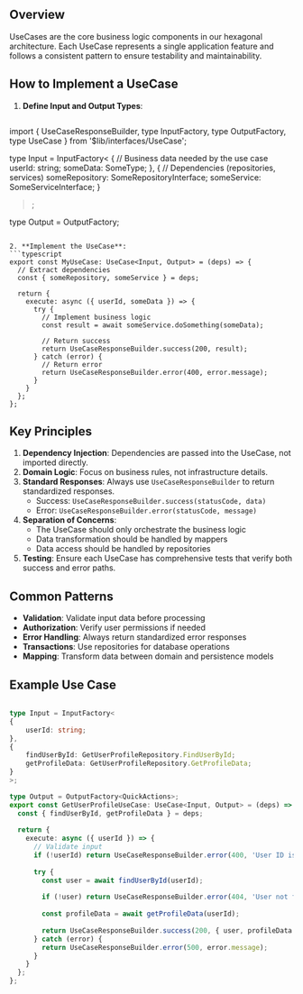 ## Overview

UseCases are the core business logic components in our hexagonal architecture. Each UseCase represents a single application feature and follows a consistent pattern to ensure testability and maintainability.

## How to Implement a UseCase

1. **Define Input and Output Types**:    
    ```typescript
import {
	UseCaseResponseBuilder,
	type InputFactory,
	type OutputFactory,
	type UseCase
} from '$lib/interfaces/UseCase';

type Input = InputFactory<
  { 
	// Business data needed by the use case
	userId: string;
	someData: SomeType;
  },
  {
	// Dependencies (repositories, services)
	someRepository: SomeRepositoryInterface;
	someService: SomeServiceInterface;
  }
>;

type Output = OutputFactory<ResultType>;
```

2. **Implement the UseCase**:
```typescript
export const MyUseCase: UseCase<Input, Output> = (deps) => {
  // Extract dependencies
  const { someRepository, someService } = deps;
  
  return {
	execute: async ({ userId, someData }) => {
	  try {
		// Implement business logic
		const result = await someService.doSomething(someData);
		
		// Return success
		return UseCaseResponseBuilder.success(200, result);
	  } catch (error) {
		// Return error
		return UseCaseResponseBuilder.error(400, error.message);
	  }
	}
  };
};
```
## Key Principles
1. **Dependency Injection**: Dependencies are passed into the UseCase, not imported directly.
2. **Domain Logic**: Focus on business rules, not infrastructure details.
3. **Standard Responses**: Always use `UseCaseResponseBuilder` to return standardized responses.
    - Success: `UseCaseResponseBuilder.success(statusCode, data)`
    - Error: `UseCaseResponseBuilder.error(statusCode, message)`
4. **Separation of Concerns**:
    - The UseCase should only orchestrate the business logic
    - Data transformation should be handled by mappers
    - Data access should be handled by repositories
5. **Testing**: Ensure each UseCase has comprehensive tests that verify both success and error paths.

## Common Patterns
- **Validation**: Validate input data before processing
- **Authorization**: Verify user permissions if needed
- **Error Handling**: Always return standardized error responses
- **Transactions**: Use repositories for database operations
- **Mapping**: Transform data between domain and persistence models

## Example Use Case

```typescript

type Input = InputFactory<
{
	userId: string;
},
{
	findUserById: GetUserProfileRepository.FindUserById;
	getProfileData: GetUserProfileRepository.GetProfileData;
}
>;

type Output = OutputFactory<QuickActions>;
export const GetUserProfileUseCase: UseCase<Input, Output> = (deps) => {
  const { findUserById, getProfileData } = deps;
  
  return {
    execute: async ({ userId }) => {
      // Validate input
      if (!userId) return UseCaseResponseBuilder.error(400, 'User ID is required');
      
      try {
        const user = await findUserById(userId);
        
        if (!user) return UseCaseResponseBuilder.error(404, 'User not found');
        
        const profileData = await getProfileData(userId);
        
        return UseCaseResponseBuilder.success(200, { user, profileData });
      } catch (error) {
        return UseCaseResponseBuilder.error(500, error.message);
      }
    }
  };
};
```